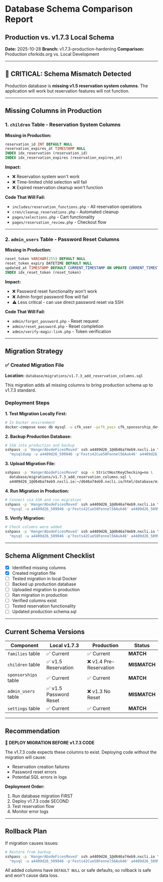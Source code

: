 # Database Schema Comparison Report
## Production vs. v1.7.3 Local Schema

**Date:** 2025-10-28
**Branch:** v1.7.3-production-hardening
**Comparison:** Production cforkids.org vs. Local Development

---

## 🔴 CRITICAL: Schema Mismatch Detected

Production database is **missing v1.5 reservation system columns**. The application will work but reservation features will not function.

---

## Missing Columns in Production

### 1. `children` Table - Reservation System Columns

**Missing in Production:**
```sql
reservation_id INT DEFAULT NULL
reservation_expires_at TIMESTAMP NULL
INDEX idx_reservation (reservation_id)
INDEX idx_reservation_expires (reservation_expires_at)
```

**Impact:**
- ❌ Reservation system won't work
- ❌ Time-limited child selection will fail
- ❌ Expired reservation cleanup won't function

**Code That Will Fail:**
- `includes/reservation_functions.php` - All reservation operations
- `cron/cleanup_reservations.php` - Automated cleanup
- `pages/selections.php` - Cart functionality
- `pages/reservation_review.php` - Checkout flow

---

### 2. `admin_users` Table - Password Reset Columns

**Missing in Production:**
```sql
reset_token VARCHAR(255) DEFAULT NULL
reset_token_expiry DATETIME DEFAULT NULL
updated_at TIMESTAMP DEFAULT CURRENT_TIMESTAMP ON UPDATE CURRENT_TIMESTAMP
INDEX idx_reset_token (reset_token)
```

**Impact:**
- ❌ Password reset functionality won't work
- ❌ Admin forgot password flow will fail
- ⚠️ Less critical - can use direct password reset via SSH

**Code That Will Fail:**
- `admin/forgot_password.php` - Reset request
- `admin/reset_password.php` - Reset completion
- `admin/verify-magic-link.php` - Token verification

---

## Migration Strategy

### ✅ Created Migration File

**Location:** `database/migrations/v1.7.3_add_reservation_columns.sql`

This migration adds all missing columns to bring production schema up to v1.7.3 standard.

### Deployment Steps

**1. Test Migration Locally First:**
```bash
# In Docker environment
docker-compose exec db mysql -u cfk_user -pcfk_pass cfk_sponsorship_dev < database/migrations/v1.7.3_add_reservation_columns.sql
```

**2. Backup Production Database:**
```bash
# SSH into production and backup
sshpass -p 'HangerAbodeFicesMoved' ssh a4409d26_1@d646a74eb9.nxcli.io \
  "mysqldump -u a4409d26_509946 -p'Fests42Cue50Fennel56Auk46' a4409d26_509946 > ~/backup_before_v1.7.3_$(date +%Y%m%d_%H%M%S).sql"
```

**3. Upload Migration File:**
```bash
sshpass -p 'HangerAbodeFicesMoved' scp -o StrictHostKeyChecking=no \
  database/migrations/v1.7.3_add_reservation_columns.sql \
  a4409d26_1@d646a74eb9.nxcli.io:~/d646a74eb9.nxcli.io/html/database/migrations/
```

**4. Run Migration in Production:**
```bash
# Connect via SSH and run migration
sshpass -p 'HangerAbodeFicesMoved' ssh a4409d26_1@d646a74eb9.nxcli.io \
  "mysql -u a4409d26_509946 -p'Fests42Cue50Fennel56Auk46' a4409d26_509946 < ~/d646a74eb9.nxcli.io/html/database/migrations/v1.7.3_add_reservation_columns.sql"
```

**5. Verify Migration:**
```bash
# Check columns were added
sshpass -p 'HangerAbodeFicesMoved' ssh a4409d26_1@d646a74eb9.nxcli.io \
  "mysql -u a4409d26_509946 -p'Fests42Cue50Fennel56Auk46' a4409d26_509946 -e 'DESCRIBE children;'"
```

---

## Schema Alignment Checklist

- [x] Identified missing columns
- [x] Created migration file
- [ ] Tested migration in local Docker
- [ ] Backed up production database
- [ ] Uploaded migration to production
- [ ] Ran migration in production
- [ ] Verified columns exist
- [ ] Tested reservation functionality
- [ ] Updated production schema.sql

---

## Current Schema Versions

| Component | Local v1.7.3 | Production | Status |
|-----------|--------------|------------|---------|
| `families` table | ✅ Current | ✅ Current | **MATCH** |
| `children` table | ✅ v1.5 Reservation | ❌ v1.4 Pre-Reservation | **MISMATCH** |
| `sponsorships` table | ✅ Current | ✅ Current | **MATCH** |
| `admin_users` table | ✅ v1.5 Password Reset | ❌ v1.3 No Reset | **MISMATCH** |
| `settings` table | ✅ Current | ✅ Current | **MATCH** |

---

## Recommendation

**🚨 DEPLOY MIGRATION BEFORE v1.7.3 CODE**

The v1.7.3 code expects these columns to exist. Deploying code without the migration will cause:
- Reservation creation failures
- Password reset errors
- Potential SQL errors in logs

**Deployment Order:**
1. Run database migration FIRST
2. Deploy v1.7.3 code SECOND
3. Test reservation flow
4. Monitor error logs

---

## Rollback Plan

If migration causes issues:

```bash
# Restore from backup
sshpass -p 'HangerAbodeFicesMoved' ssh a4409d26_1@d646a74eb9.nxcli.io \
  "mysql -u a4409d26_509946 -p'Fests42Cue50Fennel56Auk46' a4409d26_509946 < ~/backup_before_v1.7.3_YYYYMMDD_HHMMSS.sql"
```

All added columns have `DEFAULT NULL` or safe defaults, so rollback is safe and won't cause data loss.

